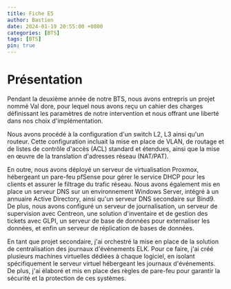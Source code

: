 ```yaml
---
title: Fiche E5
author: Bastien
date: 2024-01-19 20:55:00 +0800
categories: [BTS]
tags: [BTS]
pin: true
--- 
```

# Présentation

Pendant la deuxième année de notre BTS, nous avons entrepris un projet nommé Val dore, pour lequel nous avons reçu un cahier des charges définissant les paramètres de notre intervention et nous offrant une liberté dans nos choix d'implémentation.

Nous avons procédé à la configuration d'un switch L2, L3 ainsi qu'un routeur. Cette configuration incluait la mise en place de VLAN, de routage et de listes de contrôle d'accès (ACL) standard et étendues, ainsi que la mise en œuvre de la translation d'adresses réseau (NAT/PAT).

En outre, nous avons déployé un serveur de virtualisation Proxmox, hébergeant un pare-feu pfSense pour gérer le service DHCP pour les clients et assurer le filtrage du trafic réseau. Nous avons également mis en place un serveur DNS sur un environnement Windows Server, intégré à un annuaire Active Directory, ainsi qu'un serveur DNS secondaire sur Bind9. De plus, nous avons configuré un serveur de journalisation, un serveur de supervision avec Centreon, une solution d'inventaire et de gestion des tickets avec GLPI, un serveur de base de données pour externaliser les données, et enfin un serveur de réplication de bases de données.

En tant que projet secondaire, j'ai orchestré la mise en place de la solution de centralisation des journaux d'événements ELK. Pour ce faire, j'ai créé plusieurs machines virtuelles dédiées à chaque logiciel, en isolant spécifiquement le serveur virtuel hébergeant les journaux d'événements. De plus, j'ai élaboré et mis en place des règles de pare-feu pour garantir la sécurité et la protection de ces systèmes.